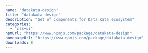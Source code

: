 ```yaml
---
name: "datakata-design"
title: "datakata-design"
description: "Set of components for Data Kata ecosystem"
categories:
  - "css+ui"
npmUrl: "https://www.npmjs.com/package/datakata-design"
homepageUrl: "https://www.npmjs.com/package/datakata-design"
downloads: 8
---
```

